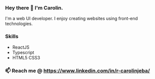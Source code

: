 ### Hey there 👋 I'm Carolin.

I'm a web UI developer. I enjoy creating websites using front-end technologies.

### Skills 

* ReactJS
* Typescript
* HTML5 CSS3

### 📫 Reach me @ https://www.linkedin.com/in/r-carolinjeba/

